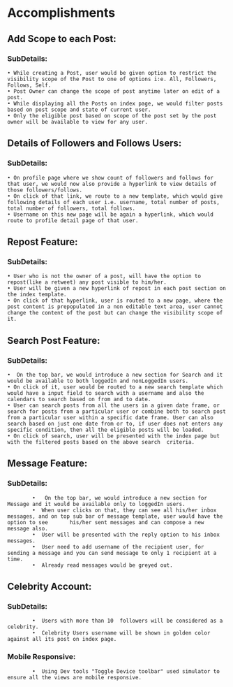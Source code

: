 # Accomplishments 

## Add Scope to each Post:
### SubDetails:
	• While creating a Post, user would be given option to restrict the visibility scope of the Post to one of options i:e. All, Followers, Follows, Self.
	• Post Owner can change the scope of post anytime later on edit of a post.
	• While displaying all the Posts on index page, we would filter posts based on post scope and state of current user.
	• Only the eligible post based on scope of the post set by the post owner will be available to view for any user.
	
## Details of Followers and Follows Users:
### SubDetails:
	• On profile page where we show count of followers and follows for that user, we would now also provide a hyperlink to view details of those followers/follows.
	• On click of that link, we route to a new template, which would give following details of each user i.e. username, total number of posts, total number of followers, total follows.
	• Username on this new page will be again a hyperlink, which would route to profile detail page of that user.
	
## Repost Feature:
###    SubDetails:
	• User who is not the owner of a post, will have the option to repost(like a retweet) any post visible to him/her.
	• User will be given a new hyperlink of repost in each post section on the index template.
	• On click of that hyperlink, user is routed to a new page, where the post content is prepopulated in a non editable text area, user cannot change the content of the post but can change the visibility scope of it.
	
## Search Post Feature:
###       SubDetails:
	•  On the top bar, we would introduce a new section for Search and it would be available to both loggedIn and nonLoggedIn users.
	• On click of it, user would be routed to a new search template which would have a input field to search with a username and also the calendars to search based on from and to date.
	• User can search posts from all the users in a given date frame, or search for posts from a particular user or combine both to search post from a particular user within a specific date frame. User can also search based on just one date from or to, if user does not enters any specific condition, then all the eligible posts will be loaded.
	• On click of search, user will be presented with the index page but with the filtered posts based on the above search  criteria.
	
## Message Feature:
###	SubDetails:
			•   On the top bar, we would introduce a new section for Message and it would be available only to loggedIn users.
			•  When user clicks on that, they can see all his/her inbox messages, and on top sub bar of message template, user would have the option to see       his/her sent messages and can compose a new message also.
			•  User will be presented with the reply option to his inbox messages.
			•  User need to add username of the recipient user, for sending a message and you can send message to only 1 recipient at a time.
			•  Already read messages would be greyed out.
	
## Celebrity Account:
###	SubDetails:
			•  Users with more than 10  followers will be considered as a celebrity.
			•  Celebrity Users username will be shown in golden color against all its post on index page.

### Mobile Responsive:
			•  Using Dev tools "Toggle Device toolbar" used simulator to ensure all the views are mobile responsive.
	


